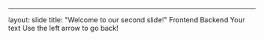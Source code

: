 ---
layout: slide
title: "Welcome to our second slide!"
Frontend Backend 
Your text
Use the left arrow to go back!
